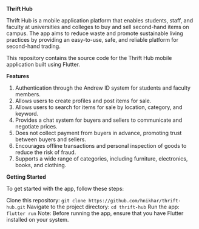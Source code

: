 **Thrift Hub**

Thrift Hub is a mobile application platform that enables students, staff, and faculty at universities and colleges to buy and sell second-hand items on campus. The app aims to reduce waste and promote sustainable living practices by providing an easy-to-use, safe, and reliable platform for second-hand trading.

This repository contains the source code for the Thrift Hub mobile application built using Flutter.

**Features**

1. Authentication through the Andrew ID system for students and faculty members.
2. Allows users to create profiles and post items for sale.
3. Allows users to search for items for sale by location, category, and keyword.
4. Provides a chat system for buyers and sellers to communicate and negotiate prices.
5. Does not collect payment from buyers in advance, promoting trust between buyers and sellers.
6. Encourages offline transactions and personal inspection of goods to reduce the risk of fraud.
7. Supports a wide range of categories, including furniture, electronics, books, and clothing.

**Getting Started**

To get started with the app, follow these steps:

Clone this repository: `git clone https://github.com/hnikhar/thrift-hub.git`
Navigate to the project directory: `cd thrift-hub`
Run the app: `flutter run`
Note: Before running the app, ensure that you have Flutter installed on your system.





